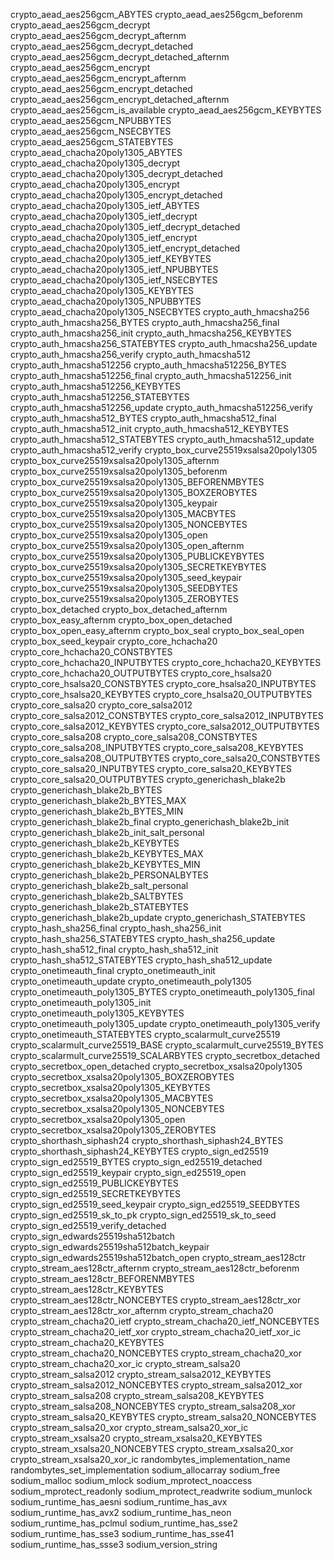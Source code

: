 crypto_aead_aes256gcm_ABYTES
crypto_aead_aes256gcm_beforenm
crypto_aead_aes256gcm_decrypt
crypto_aead_aes256gcm_decrypt_afternm
crypto_aead_aes256gcm_decrypt_detached
crypto_aead_aes256gcm_decrypt_detached_afternm
crypto_aead_aes256gcm_encrypt
crypto_aead_aes256gcm_encrypt_afternm
crypto_aead_aes256gcm_encrypt_detached
crypto_aead_aes256gcm_encrypt_detached_afternm
crypto_aead_aes256gcm_is_available
crypto_aead_aes256gcm_KEYBYTES
crypto_aead_aes256gcm_NPUBBYTES
crypto_aead_aes256gcm_NSECBYTES
crypto_aead_aes256gcm_STATEBYTES
crypto_aead_chacha20poly1305_ABYTES
crypto_aead_chacha20poly1305_decrypt
crypto_aead_chacha20poly1305_decrypt_detached
crypto_aead_chacha20poly1305_encrypt
crypto_aead_chacha20poly1305_encrypt_detached
crypto_aead_chacha20poly1305_ietf_ABYTES
crypto_aead_chacha20poly1305_ietf_decrypt
crypto_aead_chacha20poly1305_ietf_decrypt_detached
crypto_aead_chacha20poly1305_ietf_encrypt
crypto_aead_chacha20poly1305_ietf_encrypt_detached
crypto_aead_chacha20poly1305_ietf_KEYBYTES
crypto_aead_chacha20poly1305_ietf_NPUBBYTES
crypto_aead_chacha20poly1305_ietf_NSECBYTES
crypto_aead_chacha20poly1305_KEYBYTES
crypto_aead_chacha20poly1305_NPUBBYTES
crypto_aead_chacha20poly1305_NSECBYTES
crypto_auth_hmacsha256
crypto_auth_hmacsha256_BYTES
crypto_auth_hmacsha256_final
crypto_auth_hmacsha256_init
crypto_auth_hmacsha256_KEYBYTES
crypto_auth_hmacsha256_STATEBYTES
crypto_auth_hmacsha256_update
crypto_auth_hmacsha256_verify
crypto_auth_hmacsha512
crypto_auth_hmacsha512256
crypto_auth_hmacsha512256_BYTES
crypto_auth_hmacsha512256_final
crypto_auth_hmacsha512256_init
crypto_auth_hmacsha512256_KEYBYTES
crypto_auth_hmacsha512256_STATEBYTES
crypto_auth_hmacsha512256_update
crypto_auth_hmacsha512256_verify
crypto_auth_hmacsha512_BYTES
crypto_auth_hmacsha512_final
crypto_auth_hmacsha512_init
crypto_auth_hmacsha512_KEYBYTES
crypto_auth_hmacsha512_STATEBYTES
crypto_auth_hmacsha512_update
crypto_auth_hmacsha512_verify
crypto_box_curve25519xsalsa20poly1305
crypto_box_curve25519xsalsa20poly1305_afternm
crypto_box_curve25519xsalsa20poly1305_beforenm
crypto_box_curve25519xsalsa20poly1305_BEFORENMBYTES
crypto_box_curve25519xsalsa20poly1305_BOXZEROBYTES
crypto_box_curve25519xsalsa20poly1305_keypair
crypto_box_curve25519xsalsa20poly1305_MACBYTES
crypto_box_curve25519xsalsa20poly1305_NONCEBYTES
crypto_box_curve25519xsalsa20poly1305_open
crypto_box_curve25519xsalsa20poly1305_open_afternm
crypto_box_curve25519xsalsa20poly1305_PUBLICKEYBYTES
crypto_box_curve25519xsalsa20poly1305_SECRETKEYBYTES
crypto_box_curve25519xsalsa20poly1305_seed_keypair
crypto_box_curve25519xsalsa20poly1305_SEEDBYTES
crypto_box_curve25519xsalsa20poly1305_ZEROBYTES
crypto_box_detached
crypto_box_detached_afternm
crypto_box_easy_afternm
crypto_box_open_detached
crypto_box_open_easy_afternm
crypto_box_seal
crypto_box_seal_open
crypto_box_seed_keypair
crypto_core_hchacha20
crypto_core_hchacha20_CONSTBYTES
crypto_core_hchacha20_INPUTBYTES
crypto_core_hchacha20_KEYBYTES
crypto_core_hchacha20_OUTPUTBYTES
crypto_core_hsalsa20
crypto_core_hsalsa20_CONSTBYTES
crypto_core_hsalsa20_INPUTBYTES
crypto_core_hsalsa20_KEYBYTES
crypto_core_hsalsa20_OUTPUTBYTES
crypto_core_salsa20
crypto_core_salsa2012
crypto_core_salsa2012_CONSTBYTES
crypto_core_salsa2012_INPUTBYTES
crypto_core_salsa2012_KEYBYTES
crypto_core_salsa2012_OUTPUTBYTES
crypto_core_salsa208
crypto_core_salsa208_CONSTBYTES
crypto_core_salsa208_INPUTBYTES
crypto_core_salsa208_KEYBYTES
crypto_core_salsa208_OUTPUTBYTES
crypto_core_salsa20_CONSTBYTES
crypto_core_salsa20_INPUTBYTES
crypto_core_salsa20_KEYBYTES
crypto_core_salsa20_OUTPUTBYTES
crypto_generichash_blake2b
crypto_generichash_blake2b_BYTES
crypto_generichash_blake2b_BYTES_MAX
crypto_generichash_blake2b_BYTES_MIN
crypto_generichash_blake2b_final
crypto_generichash_blake2b_init
crypto_generichash_blake2b_init_salt_personal
crypto_generichash_blake2b_KEYBYTES
crypto_generichash_blake2b_KEYBYTES_MAX
crypto_generichash_blake2b_KEYBYTES_MIN
crypto_generichash_blake2b_PERSONALBYTES
crypto_generichash_blake2b_salt_personal
crypto_generichash_blake2b_SALTBYTES
crypto_generichash_blake2b_STATEBYTES
crypto_generichash_blake2b_update
crypto_generichash_STATEBYTES
crypto_hash_sha256_final
crypto_hash_sha256_init
crypto_hash_sha256_STATEBYTES
crypto_hash_sha256_update
crypto_hash_sha512_final
crypto_hash_sha512_init
crypto_hash_sha512_STATEBYTES
crypto_hash_sha512_update
crypto_onetimeauth_final
crypto_onetimeauth_init
crypto_onetimeauth_update
crypto_onetimeauth_poly1305
crypto_onetimeauth_poly1305_BYTES
crypto_onetimeauth_poly1305_final
crypto_onetimeauth_poly1305_init
crypto_onetimeauth_poly1305_KEYBYTES
crypto_onetimeauth_poly1305_update
crypto_onetimeauth_poly1305_verify
crypto_onetimeauth_STATEBYTES
crypto_scalarmult_curve25519
crypto_scalarmult_curve25519_BASE
crypto_scalarmult_curve25519_BYTES
crypto_scalarmult_curve25519_SCALARBYTES
crypto_secretbox_detached
crypto_secretbox_open_detached
crypto_secretbox_xsalsa20poly1305
crypto_secretbox_xsalsa20poly1305_BOXZEROBYTES
crypto_secretbox_xsalsa20poly1305_KEYBYTES
crypto_secretbox_xsalsa20poly1305_MACBYTES
crypto_secretbox_xsalsa20poly1305_NONCEBYTES
crypto_secretbox_xsalsa20poly1305_open
crypto_secretbox_xsalsa20poly1305_ZEROBYTES
crypto_shorthash_siphash24
crypto_shorthash_siphash24_BYTES
crypto_shorthash_siphash24_KEYBYTES
crypto_sign_ed25519
crypto_sign_ed25519_BYTES
crypto_sign_ed25519_detached
crypto_sign_ed25519_keypair
crypto_sign_ed25519_open
crypto_sign_ed25519_PUBLICKEYBYTES
crypto_sign_ed25519_SECRETKEYBYTES
crypto_sign_ed25519_seed_keypair
crypto_sign_ed25519_SEEDBYTES
crypto_sign_ed25519_sk_to_pk
crypto_sign_ed25519_sk_to_seed
crypto_sign_ed25519_verify_detached
crypto_sign_edwards25519sha512batch
crypto_sign_edwards25519sha512batch_keypair
crypto_sign_edwards25519sha512batch_open
crypto_stream_aes128ctr
crypto_stream_aes128ctr_afternm
crypto_stream_aes128ctr_beforenm
crypto_stream_aes128ctr_BEFORENMBYTES
crypto_stream_aes128ctr_KEYBYTES
crypto_stream_aes128ctr_NONCEBYTES
crypto_stream_aes128ctr_xor
crypto_stream_aes128ctr_xor_afternm
crypto_stream_chacha20
crypto_stream_chacha20_ietf
crypto_stream_chacha20_ietf_NONCEBYTES
crypto_stream_chacha20_ietf_xor
crypto_stream_chacha20_ietf_xor_ic
crypto_stream_chacha20_KEYBYTES
crypto_stream_chacha20_NONCEBYTES
crypto_stream_chacha20_xor
crypto_stream_chacha20_xor_ic
crypto_stream_salsa20
crypto_stream_salsa2012
crypto_stream_salsa2012_KEYBYTES
crypto_stream_salsa2012_NONCEBYTES
crypto_stream_salsa2012_xor
crypto_stream_salsa208
crypto_stream_salsa208_KEYBYTES
crypto_stream_salsa208_NONCEBYTES
crypto_stream_salsa208_xor
crypto_stream_salsa20_KEYBYTES
crypto_stream_salsa20_NONCEBYTES
crypto_stream_salsa20_xor
crypto_stream_salsa20_xor_ic
crypto_stream_xsalsa20
crypto_stream_xsalsa20_KEYBYTES
crypto_stream_xsalsa20_NONCEBYTES
crypto_stream_xsalsa20_xor
crypto_stream_xsalsa20_xor_ic
randombytes_implementation_name
randombytes_set_implementation
sodium_allocarray
sodium_free
sodium_malloc
sodium_mlock
sodium_mprotect_noaccess
sodium_mprotect_readonly
sodium_mprotect_readwrite
sodium_munlock
sodium_runtime_has_aesni
sodium_runtime_has_avx
sodium_runtime_has_avx2
sodium_runtime_has_neon
sodium_runtime_has_pclmul
sodium_runtime_has_sse2
sodium_runtime_has_sse3
sodium_runtime_has_sse41
sodium_runtime_has_ssse3
sodium_version_string